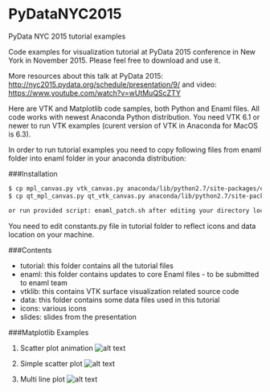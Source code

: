 # PyDataNYC2015
PyData NYC 2015 tutorial examples

Code examples for visualization tutorial at PyData 2015 conference in New York
in November 2015. Please feel free to download and use it.

More resources about this talk at PyData 2015: http://nyc2015.pydata.org/schedule/presentation/9/
and video: https://www.youtube.com/watch?v=wUtMuQScZTY

Here are VTK and Matplotlib code samples, both Python and Enaml files.
All code works with newest Anaconda Python distribution.
You need VTK 6.1 or newer to run VTK examples (curent version of VTK in Anaconda
for MacOS is 6.3).

In order to run tutorial examples you need to copy following files from enaml
folder into enaml folder in your anaconda distribution:


###Installation


```sh
$ cp mpl_canvas.py vtk_canvas.py anaconda/lib/python2.7/site-packages/enaml/widgets
$ cp qt_mpl_canvas.py qt_vtk_canvas.py anaconda/lib/python2.7/site-packages/enaml/qt

or run provided script: enaml_patch.sh after editing your directory location.
```

You need to edit constants.py file in tutorial folder to reflect icons and data
location on your machine.


###Contents

 - tutorial: this folder contains all the tutorial files
 - enaml: this folder contains updates to core Enaml files - to be submitted
to enaml team
 - vtklib: this contains VTK surface visualization related source code
 - data: this folder contains some data files used in this tutorial
 - icons: various icons
 - slides: slides from the presentation

###Matplotlib Examples

 1. Scatter plot animation
 ![alt text](https://github.com/viz4biz/PyDataNYC2015/blob/master/images/mplotlib_demo1.png "Scatter Plot Animation")

 2. Simple scatter plot
 ![alt text](https://github.com/viz4biz/PyDataNYC2015/blob/master/images/mplotlib_demo2.png "Scatter Plot")

 3. Multi line plot
 ![alt text](https://github.com/viz4biz/PyDataNYC2015/blob/master/images/mplotlib_demo3.png "Multiline Plot")
